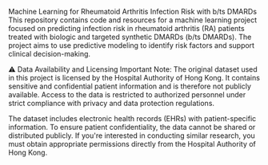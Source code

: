 Machine Learning for Rheumatoid Arthritis Infection Risk with b/ts DMARDs
This repository contains code and resources for a machine learning project focused on predicting infection risk in rheumatoid arthritis (RA) patients treated with biologic and targeted synthetic DMARDs (b/ts DMARDs). The project aims to use predictive modeling to identify risk factors and support clinical decision-making.

⚠️ Data Availability and Licensing
Important Note:
The original dataset used in this project is licensed by the Hospital Authority of Hong Kong. It contains sensitive and confidential patient information and is therefore not publicly available. Access to the data is restricted to authorized personnel under strict compliance with privacy and data protection regulations.

The dataset includes electronic health records (EHRs) with patient-specific information.
To ensure patient confidentiality, the data cannot be shared or distributed publicly.
If you're interested in conducting similar research, you must obtain appropriate permissions directly from the Hospital Authority of Hong Kong.
